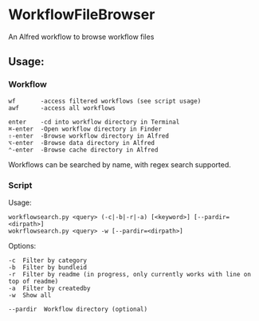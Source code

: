 # WorkflowFileBrowser
An Alfred workflow to browse workflow files
## Usage:
### Workflow

    wf       -access filtered workflows (see script usage)
    awf      -access all workflows

    enter    -cd into workflow directory in Terminal
    ⌘-enter  -Open workflow directory in Finder
	⇧-enter  -Browse workflow directory in Alfred
    ⌥-enter  -Browse data directory in Alfred
    ⌃-enter  -Browse cache directory in Alfred

Workflows can be searched by name, with regex search supported.

### Script
Usage:

    workflowsearch.py <query> (-c|-b|-r|-a) [<keyword>] [--pardir=<dirpath>]
	wokrflowsearch.py <query> -w [--pardir=<dirpath>]

Options:

    -c  Filter by category
    -b  Filter by bundleid
    -r  Filter by readme (in progress, only currently works with line on top of readme)
    -a  Filter by createdby
    -w  Show all

	--pardir  Workflow directory (optional)
